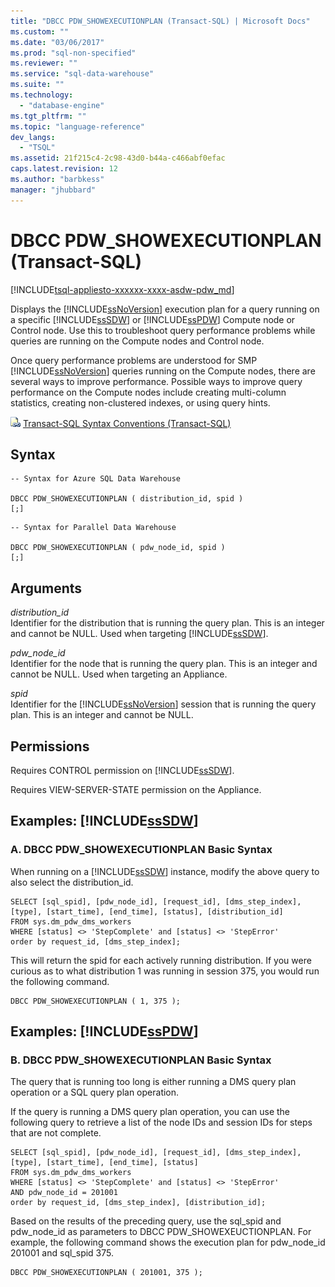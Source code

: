 ```yaml
---
title: "DBCC PDW_SHOWEXECUTIONPLAN (Transact-SQL) | Microsoft Docs"
ms.custom: ""
ms.date: "03/06/2017"
ms.prod: "sql-non-specified"
ms.reviewer: ""
ms.service: "sql-data-warehouse"
ms.suite: ""
ms.technology: 
  - "database-engine"
ms.tgt_pltfrm: ""
ms.topic: "language-reference"
dev_langs: 
  - "TSQL"
ms.assetid: 21f215c4-2c98-43d0-b44a-c466abf0efac
caps.latest.revision: 12
ms.author: "barbkess"
manager: "jhubbard"
---
```

# DBCC PDW_SHOWEXECUTIONPLAN (Transact-SQL)
[!INCLUDE[tsql-appliesto-xxxxxx-xxxx-asdw-pdw_md](../../relational-databases/system-catalog-views/includes/tsql-appliesto-xxxxxx-xxxx-asdw-pdw-md.md)]

  Displays the [!INCLUDE[ssNoVersion](../../advanced-analytics/r-services/includes/ssnoversion-md.md)] execution plan for a query running on a specific [!INCLUDE[ssSDW](../../database-engine/configure/windows/includes/sssdw-md.md)] or [!INCLUDE[ssPDW](../../database-engine/configure/windows/includes/sspdw-md.md)] Compute node or Control node. Use this to troubleshoot query performance problems while queries are running on the Compute nodes and Control node.  
  
 Once query performance problems are understood for SMP [!INCLUDE[ssNoVersion](../../advanced-analytics/r-services/includes/ssnoversion-md.md)] queries running on the Compute nodes, there are several ways to improve performance. Possible ways to improve query performance on the Compute nodes include creating multi-column statistics, creating non-clustered indexes, or using query hints.  
  
 ![Topic link icon](../../database-engine/configure/windows/media/topic-link.gif "Topic link icon") [Transact-SQL Syntax Conventions &#40;Transact-SQL&#41;](../Topic/Transact-SQL%20Syntax%20Conventions%20\(Transact-SQL\).md)  
  
## Syntax  
  
```  
-- Syntax for Azure SQL Data Warehouse  
  
DBCC PDW_SHOWEXECUTIONPLAN ( distribution_id, spid )  
[;]  
```  
  
```  
-- Syntax for Parallel Data Warehouse  
  
DBCC PDW_SHOWEXECUTIONPLAN ( pdw_node_id, spid )  
[;]  
```  
  
## Arguments  
 *distribution_id*  
 Identifier for the distribution that is running the query plan. This is an integer and cannot be NULL. Used when targeting [!INCLUDE[ssSDW](../../database-engine/configure/windows/includes/sssdw-md.md)].  
  
 *pdw_node_id*  
 Identifier for the node that is running the query plan. This is an integer and cannot be NULL. Used when targeting an Appliance.  
  
 *spid*  
 Identifier for the [!INCLUDE[ssNoVersion](../../advanced-analytics/r-services/includes/ssnoversion-md.md)] session that is running the query plan. This is an integer and cannot be NULL.  
  
## Permissions  
 Requires CONTROL permission on [!INCLUDE[ssSDW](../../database-engine/configure/windows/includes/sssdw-md.md)].  
  
 Requires VIEW-SERVER-STATE permission on the Appliance.  
  
## Examples: [!INCLUDE[ssSDW](../../database-engine/configure/windows/includes/sssdw-md.md)]  
  
### A. DBCC PDW_SHOWEXECUTIONPLAN Basic Syntax  
 When running on a [!INCLUDE[ssSDW](../../database-engine/configure/windows/includes/sssdw-md.md)] instance, modify the above query to also select the distribution_id.  
  
```  
SELECT [sql_spid], [pdw_node_id], [request_id], [dms_step_index], [type], [start_time], [end_time], [status], [distribution_id]  
FROM sys.dm_pdw_dms_workers   
WHERE [status] <> 'StepComplete' and [status] <> 'StepError'  
order by request_id, [dms_step_index];  
```  
  
 This will return the spid for each actively running distribution. If you were curious as to what distribution 1 was running in session 375, you would run the following command.  
  
```  
DBCC PDW_SHOWEXECUTIONPLAN ( 1, 375 );  
```  
  
## Examples: [!INCLUDE[ssPDW](../../database-engine/configure/windows/includes/sspdw-md.md)]  
  
### B. DBCC PDW_SHOWEXECUTIONPLAN Basic Syntax  
 The query that is running too long is either running a DMS query plan operation or a SQL query plan operation.  
  
 If the query is running a DMS query plan operation, you can use the following query to retrieve a list of the node IDs and session IDs for steps that are not complete.  
  
```  
SELECT [sql_spid], [pdw_node_id], [request_id], [dms_step_index], [type], [start_time], [end_time], [status]   
FROM sys.dm_pdw_dms_workers   
WHERE [status] <> 'StepComplete' and [status] <> 'StepError'  
AND pdw_node_id = 201001   
order by request_id, [dms_step_index], [distribution_id];  
```  
  
 Based on the results of the preceding query, use the sql_spid and pdw_node_id as parameters to DBCC PDW_SHOWEXEUCTIONPLAN. For example, the following command shows the execution plan for pdw_node_id 201001 and sql_spid 375.  
  
```  
DBCC PDW_SHOWEXECUTIONPLAN ( 201001, 375 );  
```  
  
  